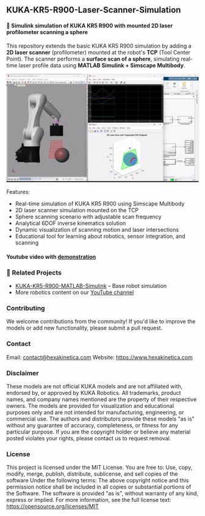 ## KUKA-KR5-R900-Laser-Scanner-Simulation

#### 🦾 Simulink simulation of KUKA KR5 R900 with mounted 2D laser profilometer scanning a sphere

This repository extends the basic KUKA KR5 R900 simulation by adding a **2D laser scanner** (profilometer) mounted at the robot's **TCP** (Tool Center Point). The scanner performs a **surface scan of a sphere**, simulating real-time laser profile data using **MATLAB Simulink + Simscape Multibody**.

![Screenshot](Screenshot.jpg)

Features:
*  Real-time simulation of KUKA KR5 R900 using Simscape Multibody  
*  2D laser scanner simulation mounted on the TCP  
*  Sphere scanning scenario with adjustable scan frequency  
*  Analytical 6DOF inverse kinematics solution  
*  Dynamic visualization of scanning motion and laser intersections  
*  Educational tool for learning about robotics, sensor integration, and scanning

#### Youtube video with [demonstration](https://youtu.be/5C7uFYExv2Q?si=nYtZtlngcmz0QnzO)



### 🧩 Related Projects

- [KUKA-KR5-R900-MATLAB-Simulink](https://github.com/hexakinetica/KUKA-KR5-R900-MATLAB-Simulink) – Base robot simulation  
- More robotics content on our [YouTube channel](https://www.youtube.com/@hexakinetica)


### Contributing

We welcome contributions from the community! If you'd like to improve the models or add new functionality, please submit a pull request.

### Contact

Email: contact@hexakinetica.com
Website: https://www.hexakinetica.com



### Disclaimer

These models are not official KUKA models and are not affiliated with, endorsed by, or approved by KUKA Robotics. All trademarks, product names, and company names mentioned are the property of their respective owners.
The models are provided for visualization and educational purposes only and are not intended for manufacturing, engineering, or commercial use. The authors and distributors provide these models "as is" without any guarantee of accuracy, completeness, or fitness for any particular purpose.
If you are the copyright holder or believe any material posted violates your rights, please contact us to request removal.

### License
This project is licensed under the MIT License.
You are free to:
Use, copy, modify, merge, publish, distribute, sublicense, and sell copies of the software
Under the following terms:
The above copyright notice and this permission notice shall be included in all copies or substantial portions of the Software.
The software is provided "as is", without warranty of any kind, express or implied.
For more information, see the full license text: https://opensource.org/licenses/MIT
